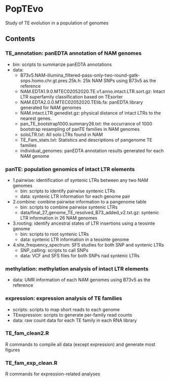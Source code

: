 # PopTEvo
Study of TE evolution in a population of genomes

## Contents
 ### TE_annotation: panEDTA annotation of NAM genomes
  * bin: scripts to summarize panEDTA annotations
  * data: 
    + B73v5.NAM-illumina_filtered-pass-only-two-round-gatk-snps.homo.chr.gt.pres.25k.h: 25k NAM SNPs using B73v5 as the reference
    + NAM.EDTA1.9.0.MTEC02052020.TE.v1.anno.intact.LTR.sort.gz: Intact LTR superfamily classification based on TEsorter
    + NAM.EDTA2.0.0.MTEC02052020.TElib.fa: panEDTA library generated for NAM genomes
    + NAM.intact.LTR.genedist.gz: physical distance of intact LTRs to the nearest genes.
    + pan_TE_bootstrap1000.summary26.txt: the occurrance of 1000 bootstrap resampling of panTE families in NAM genomes
    + soloLTR.txt: All solo LTRs found in NAM
    + TE_Fam_stats.txt: Statistics and descriptions of pangenome TE families
    + individual_genomes: panEDTA annotation results generated for each NAM genome
 ### panTE: population genomics of intact LTR elements
  * 1.pairwise: identification of syntenic LTRs between any two NAM genomes
    + bin: scripts to identify pairwise syntenic LTRs
    + data: syntenic LTR information for each genome pair
  * 2.combine: combine pairwise information to a pangenome table
    + bin: scripts to combine pairwise syntenic LTRs
    + data/final_27_genome_TE_resolved_B73_added_v2.txt.gz: syntenic LTR information in 26 NAM genomes
  * 3.rooting: identify ancestral states of LTR insertions using a teosinte genome
    + bin: scripts to root syntenic LTRs
    + data: syntenic LTR information in a teosinte genome
  * 4.site_frequency_spectrum: SFS studies for both SNP and syntenic LTRs
    + SNP_calling: scripts to call SNPs
    + data: VCF and SFS files for both SNPs nad syntenic LTRs
 ### methylation: methylation analysis of intact LTR elements
  * data: UMR information of each NAM genomes using B73v5 as the reference
 ### expression: expression analysis of TE families
  * scripts: scripts to map short reads to each genome
  * TEexpression: scripts to generate per-family read counts
  * data: raw count data for each TE family in each RNA library
 ### TE_fam_clean2.R
 R commands to compile all data (except expression) and generate most figures
 ### TE_fam_exp_clean.R
 R commands for expression-related analyses



